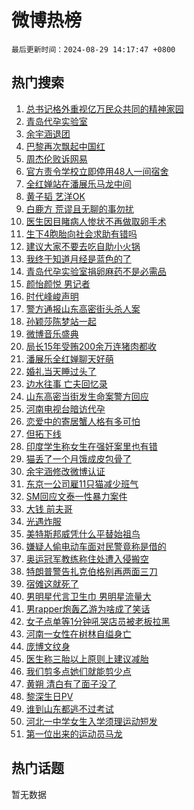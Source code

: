 # 微博热榜

`最后更新时间：2024-08-29 14:17:47 +0800`

## 热门搜索

1. [总书记格外重视亿万民众共同的精神家园](https://m.weibo.cn/search?containerid=100103type%3D1%26t%3D10%26q%3D%23%E6%80%BB%E4%B9%A6%E8%AE%B0%E6%A0%BC%E5%A4%96%E9%87%8D%E8%A7%86%E4%BA%BF%E4%B8%87%E6%B0%91%E4%BC%97%E5%85%B1%E5%90%8C%E7%9A%84%E7%B2%BE%E7%A5%9E%E5%AE%B6%E5%9B%AD%23&stream_entry_id=51&isnewpage=1&extparam=seat%3D1%26pos%3D0%26filter_type%3Drealtimehot%26stream_entry_id%3D51%26c_type%3D51%26cate%3D10103%26q%3D%2523%25E6%2580%25BB%25E4%25B9%25A6%25E8%25AE%25B0%25E6%25A0%25BC%25E5%25A4%2596%25E9%2587%258D%25E8%25A7%2586%25E4%25BA%25BF%25E4%25B8%2587%25E6%25B0%2591%25E4%25BC%2597%25E5%2585%25B1%25E5%2590%258C%25E7%259A%2584%25E7%25B2%25BE%25E7%25A5%259E%25E5%25AE%25B6%25E5%259B%25AD%2523%26dgr%3D0%26display_time%3D1724912265%26pre_seqid%3D172491226589007416139)
1. [青岛代孕实验室](https://m.weibo.cn/search?containerid=100103type%3D1%26t%3D10%26q%3D%23%E9%9D%92%E5%B2%9B%E4%BB%A3%E5%AD%95%E5%AE%9E%E9%AA%8C%E5%AE%A4%23&stream_entry_id=31&isnewpage=1&extparam=seat%3D1%26stream_entry_id%3D31%26pos%3D0%26band_rank%3D1%26realpos%3D1%26lcate%3D5001%26filter_type%3Drealtimehot%26dgr%3D0%26c_type%3D31%26flag%3D4%26q%3D%2523%25E9%259D%2592%25E5%25B2%259B%25E4%25BB%25A3%25E5%25AD%2595%25E5%25AE%259E%25E9%25AA%258C%25E5%25AE%25A4%2523%26cate%3D5001%26display_time%3D1724912265%26pre_seqid%3D172491226589007416139)
1. [余宇涵退团](https://m.weibo.cn/search?containerid=100103type%3D1%26t%3D10%26q%3D%23%E4%BD%99%E5%AE%87%E6%B6%B5%E9%80%80%E5%9B%A2%23&stream_entry_id=31&isnewpage=1&extparam=seat%3D1%26stream_entry_id%3D31%26pos%3D1%26band_rank%3D2%26realpos%3D2%26lcate%3D5001%26filter_type%3Drealtimehot%26dgr%3D0%26c_type%3D31%26flag%3D16%26q%3D%2523%25E4%25BD%2599%25E5%25AE%2587%25E6%25B6%25B5%25E9%2580%2580%25E5%259B%25A2%2523%26cate%3D5001%26display_time%3D1724912265%26pre_seqid%3D172491226589007416139)
1. [巴黎再次飘起中国红](https://m.weibo.cn/search?containerid=100103type%3D1%26t%3D10%26q%3D%23%E5%B7%B4%E9%BB%8E%E5%86%8D%E6%AC%A1%E9%A3%98%E8%B5%B7%E4%B8%AD%E5%9B%BD%E7%BA%A2%23&stream_entry_id=31&isnewpage=1&extparam=seat%3D1%26stream_entry_id%3D31%26pos%3D2%26band_rank%3D3%26realpos%3D3%26lcate%3D5001%26filter_type%3Drealtimehot%26dgr%3D0%26c_type%3D31%26flag%3D32768%26q%3D%2523%25E5%25B7%25B4%25E9%25BB%258E%25E5%2586%258D%25E6%25AC%25A1%25E9%25A3%2598%25E8%25B5%25B7%25E4%25B8%25AD%25E5%259B%25BD%25E7%25BA%25A2%2523%26cate%3D5001%26display_time%3D1724912265%26pre_seqid%3D172491226589007416139)
1. [周杰伦败诉网易](https://m.weibo.cn/search?containerid=100103type%3D1%26t%3D10%26q%3D%23%E5%91%A8%E6%9D%B0%E4%BC%A6%E8%B4%A5%E8%AF%89%E7%BD%91%E6%98%93%23&stream_entry_id=31&isnewpage=1&extparam=seat%3D1%26stream_entry_id%3D31%26pos%3D3%26band_rank%3D4%26realpos%3D4%26lcate%3D5001%26filter_type%3Drealtimehot%26dgr%3D0%26c_type%3D31%26flag%3D1%26q%3D%2523%25E5%2591%25A8%25E6%259D%25B0%25E4%25BC%25A6%25E8%25B4%25A5%25E8%25AF%2589%25E7%25BD%2591%25E6%2598%2593%2523%26cate%3D5001%26display_time%3D1724912265%26pre_seqid%3D172491226589007416139)
1. [官方责令学校立即停用48人一间宿舍](https://m.weibo.cn/search?containerid=100103type%3D1%26t%3D10%26q%3D%23%E5%AE%98%E6%96%B9%E8%B4%A3%E4%BB%A4%E5%AD%A6%E6%A0%A1%E7%AB%8B%E5%8D%B3%E5%81%9C%E7%94%A848%E4%BA%BA%E4%B8%80%E9%97%B4%E5%AE%BF%E8%88%8D%23&stream_entry_id=31&isnewpage=1&extparam=seat%3D1%26stream_entry_id%3D31%26pos%3D4%26band_rank%3D5%26realpos%3D5%26lcate%3D5001%26filter_type%3Drealtimehot%26dgr%3D0%26c_type%3D31%26flag%3D0%26q%3D%2523%25E5%25AE%2598%25E6%2596%25B9%25E8%25B4%25A3%25E4%25BB%25A4%25E5%25AD%25A6%25E6%25A0%25A1%25E7%25AB%258B%25E5%258D%25B3%25E5%2581%259C%25E7%2594%25A848%25E4%25BA%25BA%25E4%25B8%2580%25E9%2597%25B4%25E5%25AE%25BF%25E8%2588%258D%2523%26cate%3D5001%26display_time%3D1724912265%26pre_seqid%3D172491226589007416139)
1. [全红婵站在潘展乐马龙中间](https://m.weibo.cn/search?containerid=100103type%3D1%26t%3D10%26q%3D%23%E5%85%A8%E7%BA%A2%E5%A9%B5%E7%AB%99%E5%9C%A8%E6%BD%98%E5%B1%95%E4%B9%90%E9%A9%AC%E9%BE%99%E4%B8%AD%E9%97%B4%23&stream_entry_id=31&isnewpage=1&extparam=seat%3D1%26stream_entry_id%3D31%26pos%3D5%26band_rank%3D6%26realpos%3D6%26lcate%3D5001%26filter_type%3Drealtimehot%26dgr%3D0%26c_type%3D31%26flag%3D1%26q%3D%2523%25E5%2585%25A8%25E7%25BA%25A2%25E5%25A9%25B5%25E7%25AB%2599%25E5%259C%25A8%25E6%25BD%2598%25E5%25B1%2595%25E4%25B9%2590%25E9%25A9%25AC%25E9%25BE%2599%25E4%25B8%25AD%25E9%2597%25B4%2523%26cate%3D5001%26display_time%3D1724912265%26pre_seqid%3D172491226589007416139)
1. [黄子韬 艺洋OK](https://m.weibo.cn/search?containerid=100103type%3D1%26t%3D10%26q%3D%E9%BB%84%E5%AD%90%E9%9F%AC+%E8%89%BA%E6%B4%8BOK&stream_entry_id=31&isnewpage=1&extparam=seat%3D1%26stream_entry_id%3D31%26pos%3D6%26band_rank%3D7%26realpos%3D7%26lcate%3D5001%26filter_type%3Drealtimehot%26dgr%3D0%26c_type%3D31%26flag%3D1%26q%3D%25E9%25BB%2584%25E5%25AD%2590%25E9%259F%25AC%2520%25E8%2589%25BA%25E6%25B4%258BOK%26cate%3D5001%26display_time%3D1724912265%26pre_seqid%3D172491226589007416139)
1. [白鹿方 荒谬且无聊的事勿扰](https://m.weibo.cn/search?containerid=100103type%3D1%26t%3D10%26q%3D%E7%99%BD%E9%B9%BF%E6%96%B9+%E8%8D%92%E8%B0%AC%E4%B8%94%E6%97%A0%E8%81%8A%E7%9A%84%E4%BA%8B%E5%8B%BF%E6%89%B0&stream_entry_id=31&isnewpage=1&extparam=seat%3D1%26stream_entry_id%3D31%26pos%3D7%26band_rank%3D8%26realpos%3D8%26lcate%3D5001%26filter_type%3Drealtimehot%26dgr%3D0%26c_type%3D31%26flag%3D1%26q%3D%25E7%2599%25BD%25E9%25B9%25BF%25E6%2596%25B9%2520%25E8%258D%2592%25E8%25B0%25AC%25E4%25B8%2594%25E6%2597%25A0%25E8%2581%258A%25E7%259A%2584%25E4%25BA%258B%25E5%258B%25BF%25E6%2589%25B0%26cate%3D5001%26display_time%3D1724912265%26pre_seqid%3D172491226589007416139)
1. [医生因目睹病人惨状不再做取卵手术](https://m.weibo.cn/search?containerid=100103type%3D1%26t%3D10%26q%3D%23%E5%8C%BB%E7%94%9F%E5%9B%A0%E7%9B%AE%E7%9D%B9%E7%97%85%E4%BA%BA%E6%83%A8%E7%8A%B6%E4%B8%8D%E5%86%8D%E5%81%9A%E5%8F%96%E5%8D%B5%E6%89%8B%E6%9C%AF%23&stream_entry_id=31&isnewpage=1&extparam=seat%3D1%26stream_entry_id%3D31%26pos%3D8%26band_rank%3D9%26realpos%3D9%26lcate%3D5001%26filter_type%3Drealtimehot%26dgr%3D0%26c_type%3D31%26flag%3D1%26q%3D%2523%25E5%258C%25BB%25E7%2594%259F%25E5%259B%25A0%25E7%259B%25AE%25E7%259D%25B9%25E7%2597%2585%25E4%25BA%25BA%25E6%2583%25A8%25E7%258A%25B6%25E4%25B8%258D%25E5%2586%258D%25E5%2581%259A%25E5%258F%2596%25E5%258D%25B5%25E6%2589%258B%25E6%259C%25AF%2523%26cate%3D5001%26display_time%3D1724912265%26pre_seqid%3D172491226589007416139)
1. [生下4胞胎向社会求助有错吗](https://m.weibo.cn/search?containerid=100103type%3D1%26t%3D10%26q%3D%23%E7%94%9F%E4%B8%8B4%E8%83%9E%E8%83%8E%E5%90%91%E7%A4%BE%E4%BC%9A%E6%B1%82%E5%8A%A9%E6%9C%89%E9%94%99%E5%90%97%23&stream_entry_id=31&isnewpage=1&extparam=seat%3D1%26stream_entry_id%3D31%26pos%3D9%26band_rank%3D10%26realpos%3D10%26lcate%3D5001%26filter_type%3Drealtimehot%26dgr%3D0%26c_type%3D31%26flag%3D1%26q%3D%2523%25E7%2594%259F%25E4%25B8%258B4%25E8%2583%259E%25E8%2583%258E%25E5%2590%2591%25E7%25A4%25BE%25E4%25BC%259A%25E6%25B1%2582%25E5%258A%25A9%25E6%259C%2589%25E9%2594%2599%25E5%2590%2597%2523%26cate%3D5001%26display_time%3D1724912265%26pre_seqid%3D172491226589007416139)
1. [建议大家不要去吃自助小火锅](https://m.weibo.cn/search?containerid=100103type%3D1%26t%3D10%26q%3D%23%E5%BB%BA%E8%AE%AE%E5%A4%A7%E5%AE%B6%E4%B8%8D%E8%A6%81%E5%8E%BB%E5%90%83%E8%87%AA%E5%8A%A9%E5%B0%8F%E7%81%AB%E9%94%85%23&stream_entry_id=31&isnewpage=1&extparam=seat%3D1%26stream_entry_id%3D31%26pos%3D10%26band_rank%3D11%26realpos%3D11%26lcate%3D5001%26filter_type%3Drealtimehot%26dgr%3D0%26c_type%3D31%26flag%3D2%26q%3D%2523%25E5%25BB%25BA%25E8%25AE%25AE%25E5%25A4%25A7%25E5%25AE%25B6%25E4%25B8%258D%25E8%25A6%2581%25E5%258E%25BB%25E5%2590%2583%25E8%2587%25AA%25E5%258A%25A9%25E5%25B0%258F%25E7%2581%25AB%25E9%2594%2585%2523%26cate%3D5001%26display_time%3D1724912265%26pre_seqid%3D172491226589007416139)
1. [我终于知道月经是蓝色的了](https://m.weibo.cn/search?containerid=100103type%3D1%26t%3D10%26q%3D%E6%88%91%E7%BB%88%E4%BA%8E%E7%9F%A5%E9%81%93%E6%9C%88%E7%BB%8F%E6%98%AF%E8%93%9D%E8%89%B2%E7%9A%84%E4%BA%86&stream_entry_id=31&isnewpage=1&extparam=seat%3D1%26stream_entry_id%3D31%26pos%3D11%26band_rank%3D12%26realpos%3D12%26lcate%3D5001%26filter_type%3Drealtimehot%26dgr%3D0%26c_type%3D31%26flag%3D2%26q%3D%25E6%2588%2591%25E7%25BB%2588%25E4%25BA%258E%25E7%259F%25A5%25E9%2581%2593%25E6%259C%2588%25E7%25BB%258F%25E6%2598%25AF%25E8%2593%259D%25E8%2589%25B2%25E7%259A%2584%25E4%25BA%2586%26cate%3D5001%26display_time%3D1724912265%26pre_seqid%3D172491226589007416139)
1. [青岛代孕实验室捐卵麻药不是必需品](https://m.weibo.cn/search?containerid=100103type%3D1%26t%3D10%26q%3D%23%E9%9D%92%E5%B2%9B%E4%BB%A3%E5%AD%95%E5%AE%9E%E9%AA%8C%E5%AE%A4%E6%8D%90%E5%8D%B5%E9%BA%BB%E8%8D%AF%E4%B8%8D%E6%98%AF%E5%BF%85%E9%9C%80%E5%93%81%23&stream_entry_id=31&isnewpage=1&extparam=seat%3D1%26stream_entry_id%3D31%26pos%3D12%26band_rank%3D13%26realpos%3D13%26lcate%3D5001%26filter_type%3Drealtimehot%26dgr%3D0%26c_type%3D31%26flag%3D1%26q%3D%2523%25E9%259D%2592%25E5%25B2%259B%25E4%25BB%25A3%25E5%25AD%2595%25E5%25AE%259E%25E9%25AA%258C%25E5%25AE%25A4%25E6%258D%2590%25E5%258D%25B5%25E9%25BA%25BB%25E8%258D%25AF%25E4%25B8%258D%25E6%2598%25AF%25E5%25BF%2585%25E9%259C%2580%25E5%2593%2581%2523%26cate%3D5001%26display_time%3D1724912265%26pre_seqid%3D172491226589007416139)
1. [颜怡颜悦 男记者](https://m.weibo.cn/search?containerid=100103type%3D1%26t%3D10%26q%3D%E9%A2%9C%E6%80%A1%E9%A2%9C%E6%82%A6+%E7%94%B7%E8%AE%B0%E8%80%85&stream_entry_id=31&isnewpage=1&extparam=seat%3D1%26stream_entry_id%3D31%26pos%3D13%26band_rank%3D14%26realpos%3D14%26lcate%3D5001%26filter_type%3Drealtimehot%26dgr%3D0%26c_type%3D31%26flag%3D2%26q%3D%25E9%25A2%259C%25E6%2580%25A1%25E9%25A2%259C%25E6%2582%25A6%2520%25E7%2594%25B7%25E8%25AE%25B0%25E8%2580%2585%26cate%3D5001%26display_time%3D1724912265%26pre_seqid%3D172491226589007416139)
1. [时代峰峻声明](https://m.weibo.cn/search?containerid=100103type%3D1%26t%3D10%26q%3D%E6%97%B6%E4%BB%A3%E5%B3%B0%E5%B3%BB%E5%A3%B0%E6%98%8E&stream_entry_id=31&isnewpage=1&extparam=seat%3D1%26stream_entry_id%3D31%26pos%3D14%26band_rank%3D15%26realpos%3D15%26lcate%3D5001%26filter_type%3Drealtimehot%26dgr%3D0%26c_type%3D31%26flag%3D0%26q%3D%25E6%2597%25B6%25E4%25BB%25A3%25E5%25B3%25B0%25E5%25B3%25BB%25E5%25A3%25B0%25E6%2598%258E%26cate%3D5001%26display_time%3D1724912265%26pre_seqid%3D172491226589007416139)
1. [警方通报山东高密街头杀人案](https://m.weibo.cn/search?containerid=100103type%3D1%26t%3D10%26q%3D%23%E8%AD%A6%E6%96%B9%E9%80%9A%E6%8A%A5%E5%B1%B1%E4%B8%9C%E9%AB%98%E5%AF%86%E8%A1%97%E5%A4%B4%E6%9D%80%E4%BA%BA%E6%A1%88%23&stream_entry_id=31&isnewpage=1&extparam=seat%3D1%26stream_entry_id%3D31%26pos%3D15%26band_rank%3D16%26realpos%3D16%26lcate%3D5001%26filter_type%3Drealtimehot%26dgr%3D0%26c_type%3D31%26flag%3D0%26q%3D%2523%25E8%25AD%25A6%25E6%2596%25B9%25E9%2580%259A%25E6%258A%25A5%25E5%25B1%25B1%25E4%25B8%259C%25E9%25AB%2598%25E5%25AF%2586%25E8%25A1%2597%25E5%25A4%25B4%25E6%259D%2580%25E4%25BA%25BA%25E6%25A1%2588%2523%26cate%3D5001%26display_time%3D1724912265%26pre_seqid%3D172491226589007416139)
1. [孙颖莎陈梦站一起](https://m.weibo.cn/search?containerid=100103type%3D1%26t%3D10%26q%3D%23%E5%AD%99%E9%A2%96%E8%8E%8E%E9%99%88%E6%A2%A6%E7%AB%99%E4%B8%80%E8%B5%B7%23&stream_entry_id=31&isnewpage=1&extparam=seat%3D1%26stream_entry_id%3D31%26pos%3D16%26band_rank%3D17%26realpos%3D17%26lcate%3D5001%26filter_type%3Drealtimehot%26dgr%3D0%26c_type%3D31%26flag%3D1%26q%3D%2523%25E5%25AD%2599%25E9%25A2%2596%25E8%258E%258E%25E9%2599%2588%25E6%25A2%25A6%25E7%25AB%2599%25E4%25B8%2580%25E8%25B5%25B7%2523%26cate%3D5001%26display_time%3D1724912265%26pre_seqid%3D172491226589007416139)
1. [微博音乐盛典](https://m.weibo.cn/search?containerid=100103type%3D1%26t%3D10%26q%3D%E5%BE%AE%E5%8D%9A%E9%9F%B3%E4%B9%90%E7%9B%9B%E5%85%B8&stream_entry_id=31&isnewpage=1&extparam=seat%3D1%26stream_entry_id%3D31%26pos%3D17%26band_rank%3D18%26realpos%3D18%26lcate%3D5001%26filter_type%3Drealtimehot%26dgr%3D0%26c_type%3D31%26flag%3D1%26q%3D%25E5%25BE%25AE%25E5%258D%259A%25E9%259F%25B3%25E4%25B9%2590%25E7%259B%259B%25E5%2585%25B8%26cate%3D5001%26display_time%3D1724912265%26pre_seqid%3D172491226589007416139)
1. [局长15年受贿200余万连猪肉都收](https://m.weibo.cn/search?containerid=100103type%3D1%26t%3D10%26q%3D%23%E5%B1%80%E9%95%BF15%E5%B9%B4%E5%8F%97%E8%B4%BF200%E4%BD%99%E4%B8%87%E8%BF%9E%E7%8C%AA%E8%82%89%E9%83%BD%E6%94%B6%23&stream_entry_id=31&isnewpage=1&extparam=seat%3D1%26stream_entry_id%3D31%26pos%3D18%26band_rank%3D19%26realpos%3D19%26lcate%3D5001%26filter_type%3Drealtimehot%26dgr%3D0%26c_type%3D31%26flag%3D0%26q%3D%2523%25E5%25B1%2580%25E9%2595%25BF15%25E5%25B9%25B4%25E5%258F%2597%25E8%25B4%25BF200%25E4%25BD%2599%25E4%25B8%2587%25E8%25BF%259E%25E7%258C%25AA%25E8%2582%2589%25E9%2583%25BD%25E6%2594%25B6%2523%26cate%3D5001%26display_time%3D1724912265%26pre_seqid%3D172491226589007416139)
1. [潘展乐全红婵聊天好萌](https://m.weibo.cn/search?containerid=100103type%3D1%26t%3D10%26q%3D%E6%BD%98%E5%B1%95%E4%B9%90%E5%85%A8%E7%BA%A2%E5%A9%B5%E8%81%8A%E5%A4%A9%E5%A5%BD%E8%90%8C&stream_entry_id=31&isnewpage=1&extparam=seat%3D1%26stream_entry_id%3D31%26pos%3D19%26band_rank%3D20%26realpos%3D20%26lcate%3D5001%26filter_type%3Drealtimehot%26dgr%3D0%26c_type%3D31%26flag%3D1%26q%3D%25E6%25BD%2598%25E5%25B1%2595%25E4%25B9%2590%25E5%2585%25A8%25E7%25BA%25A2%25E5%25A9%25B5%25E8%2581%258A%25E5%25A4%25A9%25E5%25A5%25BD%25E8%2590%258C%26cate%3D5001%26display_time%3D1724912265%26pre_seqid%3D172491226589007416139)
1. [婚礼当天睡过头了](https://m.weibo.cn/search?containerid=100103type%3D1%26t%3D10%26q%3D%23%E5%A9%9A%E7%A4%BC%E5%BD%93%E5%A4%A9%E7%9D%A1%E8%BF%87%E5%A4%B4%E4%BA%86%23&stream_entry_id=31&isnewpage=1&extparam=seat%3D1%26stream_entry_id%3D31%26pos%3D20%26band_rank%3D21%26realpos%3D21%26lcate%3D5001%26filter_type%3Drealtimehot%26dgr%3D0%26c_type%3D31%26flag%3D1%26q%3D%2523%25E5%25A9%259A%25E7%25A4%25BC%25E5%25BD%2593%25E5%25A4%25A9%25E7%259D%25A1%25E8%25BF%2587%25E5%25A4%25B4%25E4%25BA%2586%2523%26cate%3D5001%26display_time%3D1724912265%26pre_seqid%3D172491226589007416139)
1. [边水往事 亡夫回忆录](https://m.weibo.cn/search?containerid=100103type%3D1%26t%3D10%26q%3D%E8%BE%B9%E6%B0%B4%E5%BE%80%E4%BA%8B+%E4%BA%A1%E5%A4%AB%E5%9B%9E%E5%BF%86%E5%BD%95&stream_entry_id=31&isnewpage=1&extparam=seat%3D1%26stream_entry_id%3D31%26pos%3D21%26band_rank%3D22%26realpos%3D22%26lcate%3D5001%26filter_type%3Drealtimehot%26dgr%3D0%26c_type%3D31%26flag%3D1%26q%3D%25E8%25BE%25B9%25E6%25B0%25B4%25E5%25BE%2580%25E4%25BA%258B%2520%25E4%25BA%25A1%25E5%25A4%25AB%25E5%259B%259E%25E5%25BF%2586%25E5%25BD%2595%26cate%3D5001%26display_time%3D1724912265%26pre_seqid%3D172491226589007416139)
1. [山东高密当街发生命案警方回应](https://m.weibo.cn/search?containerid=100103type%3D1%26t%3D10%26q%3D%23%E5%B1%B1%E4%B8%9C%E9%AB%98%E5%AF%86%E5%BD%93%E8%A1%97%E5%8F%91%E7%94%9F%E5%91%BD%E6%A1%88%E8%AD%A6%E6%96%B9%E5%9B%9E%E5%BA%94%23&stream_entry_id=31&isnewpage=1&extparam=seat%3D1%26stream_entry_id%3D31%26pos%3D22%26band_rank%3D23%26realpos%3D23%26lcate%3D5001%26filter_type%3Drealtimehot%26dgr%3D0%26c_type%3D31%26flag%3D0%26q%3D%2523%25E5%25B1%25B1%25E4%25B8%259C%25E9%25AB%2598%25E5%25AF%2586%25E5%25BD%2593%25E8%25A1%2597%25E5%258F%2591%25E7%2594%259F%25E5%2591%25BD%25E6%25A1%2588%25E8%25AD%25A6%25E6%2596%25B9%25E5%259B%259E%25E5%25BA%2594%2523%26cate%3D5001%26display_time%3D1724912265%26pre_seqid%3D172491226589007416139)
1. [河南电视台暗访代孕](https://m.weibo.cn/search?containerid=100103type%3D1%26t%3D10%26q%3D%E6%B2%B3%E5%8D%97%E7%94%B5%E8%A7%86%E5%8F%B0%E6%9A%97%E8%AE%BF%E4%BB%A3%E5%AD%95&stream_entry_id=31&isnewpage=1&extparam=seat%3D1%26stream_entry_id%3D31%26pos%3D23%26band_rank%3D24%26realpos%3D24%26lcate%3D5001%26filter_type%3Drealtimehot%26dgr%3D0%26c_type%3D31%26flag%3D0%26q%3D%25E6%25B2%25B3%25E5%258D%2597%25E7%2594%25B5%25E8%25A7%2586%25E5%258F%25B0%25E6%259A%2597%25E8%25AE%25BF%25E4%25BB%25A3%25E5%25AD%2595%26cate%3D5001%26display_time%3D1724912265%26pre_seqid%3D172491226589007416139)
1. [恋爱中的寄居蟹人格有多可怕](https://m.weibo.cn/search?containerid=100103type%3D1%26t%3D10%26q%3D%23%E6%81%8B%E7%88%B1%E4%B8%AD%E7%9A%84%E5%AF%84%E5%B1%85%E8%9F%B9%E4%BA%BA%E6%A0%BC%E6%9C%89%E5%A4%9A%E5%8F%AF%E6%80%95%23&stream_entry_id=31&isnewpage=1&extparam=seat%3D1%26stream_entry_id%3D31%26pos%3D24%26band_rank%3D25%26realpos%3D25%26lcate%3D5001%26filter_type%3Drealtimehot%26dgr%3D0%26c_type%3D31%26flag%3D0%26q%3D%2523%25E6%2581%258B%25E7%2588%25B1%25E4%25B8%25AD%25E7%259A%2584%25E5%25AF%2584%25E5%25B1%2585%25E8%259F%25B9%25E4%25BA%25BA%25E6%25A0%25BC%25E6%259C%2589%25E5%25A4%259A%25E5%258F%25AF%25E6%2580%2595%2523%26cate%3D5001%26display_time%3D1724912265%26pre_seqid%3D172491226589007416139)
1. [但拓下线](https://m.weibo.cn/search?containerid=100103type%3D1%26t%3D10%26q%3D%23%E4%BD%86%E6%8B%93%E4%B8%8B%E7%BA%BF%23&stream_entry_id=31&isnewpage=1&extparam=seat%3D1%26stream_entry_id%3D31%26pos%3D25%26band_rank%3D26%26realpos%3D26%26lcate%3D5001%26filter_type%3Drealtimehot%26dgr%3D0%26c_type%3D31%26flag%3D0%26q%3D%2523%25E4%25BD%2586%25E6%258B%2593%25E4%25B8%258B%25E7%25BA%25BF%2523%26cate%3D5001%26display_time%3D1724912265%26pre_seqid%3D172491226589007416139)
1. [印度学生称女生在强奸案里也有错](https://m.weibo.cn/search?containerid=100103type%3D1%26t%3D10%26q%3D%23%E5%8D%B0%E5%BA%A6%E5%AD%A6%E7%94%9F%E7%A7%B0%E5%A5%B3%E7%94%9F%E5%9C%A8%E5%BC%BA%E5%A5%B8%E6%A1%88%E9%87%8C%E4%B9%9F%E6%9C%89%E9%94%99%23&stream_entry_id=31&isnewpage=1&extparam=seat%3D1%26stream_entry_id%3D31%26pos%3D26%26band_rank%3D27%26realpos%3D27%26lcate%3D5001%26filter_type%3Drealtimehot%26dgr%3D0%26c_type%3D31%26flag%3D1%26q%3D%2523%25E5%258D%25B0%25E5%25BA%25A6%25E5%25AD%25A6%25E7%2594%259F%25E7%25A7%25B0%25E5%25A5%25B3%25E7%2594%259F%25E5%259C%25A8%25E5%25BC%25BA%25E5%25A5%25B8%25E6%25A1%2588%25E9%2587%258C%25E4%25B9%259F%25E6%259C%2589%25E9%2594%2599%2523%26cate%3D5001%26display_time%3D1724912265%26pre_seqid%3D172491226589007416139)
1. [猫丢了一个月饿成皮包骨了](https://m.weibo.cn/search?containerid=100103type%3D1%26t%3D10%26q%3D%23%E7%8C%AB%E4%B8%A2%E4%BA%86%E4%B8%80%E4%B8%AA%E6%9C%88%E9%A5%BF%E6%88%90%E7%9A%AE%E5%8C%85%E9%AA%A8%E4%BA%86%23&stream_entry_id=31&isnewpage=1&extparam=seat%3D1%26stream_entry_id%3D31%26pos%3D27%26band_rank%3D28%26realpos%3D28%26lcate%3D5001%26filter_type%3Drealtimehot%26dgr%3D0%26c_type%3D31%26flag%3D1%26q%3D%2523%25E7%258C%25AB%25E4%25B8%25A2%25E4%25BA%2586%25E4%25B8%2580%25E4%25B8%25AA%25E6%259C%2588%25E9%25A5%25BF%25E6%2588%2590%25E7%259A%25AE%25E5%258C%2585%25E9%25AA%25A8%25E4%25BA%2586%2523%26cate%3D5001%26display_time%3D1724912265%26pre_seqid%3D172491226589007416139)
1. [余宇涵修改微博认证](https://m.weibo.cn/search?containerid=100103type%3D1%26t%3D10%26q%3D%23%E4%BD%99%E5%AE%87%E6%B6%B5%E4%BF%AE%E6%94%B9%E5%BE%AE%E5%8D%9A%E8%AE%A4%E8%AF%81%23&stream_entry_id=31&isnewpage=1&extparam=seat%3D1%26stream_entry_id%3D31%26pos%3D28%26band_rank%3D29%26realpos%3D29%26lcate%3D5001%26filter_type%3Drealtimehot%26dgr%3D0%26c_type%3D31%26flag%3D1%26q%3D%2523%25E4%25BD%2599%25E5%25AE%2587%25E6%25B6%25B5%25E4%25BF%25AE%25E6%2594%25B9%25E5%25BE%25AE%25E5%258D%259A%25E8%25AE%25A4%25E8%25AF%2581%2523%26cate%3D5001%26display_time%3D1724912265%26pre_seqid%3D172491226589007416139)
1. [东京一公司雇11只猫减少班气](https://m.weibo.cn/search?containerid=100103type%3D1%26t%3D10%26q%3D%23%E4%B8%9C%E4%BA%AC%E4%B8%80%E5%85%AC%E5%8F%B8%E9%9B%8711%E5%8F%AA%E7%8C%AB%E5%87%8F%E5%B0%91%E7%8F%AD%E6%B0%94%23&stream_entry_id=31&isnewpage=1&extparam=seat%3D1%26stream_entry_id%3D31%26pos%3D29%26band_rank%3D30%26realpos%3D30%26lcate%3D5001%26filter_type%3Drealtimehot%26dgr%3D0%26c_type%3D31%26flag%3D1%26q%3D%2523%25E4%25B8%259C%25E4%25BA%25AC%25E4%25B8%2580%25E5%2585%25AC%25E5%258F%25B8%25E9%259B%258711%25E5%258F%25AA%25E7%258C%25AB%25E5%2587%258F%25E5%25B0%2591%25E7%258F%25AD%25E6%25B0%2594%2523%26cate%3D5001%26display_time%3D1724912265%26pre_seqid%3D172491226589007416139)
1. [SM回应文泰一性暴力案件](https://m.weibo.cn/search?containerid=100103type%3D1%26t%3D10%26q%3D%23SM%E5%9B%9E%E5%BA%94%E6%96%87%E6%B3%B0%E4%B8%80%E6%80%A7%E6%9A%B4%E5%8A%9B%E6%A1%88%E4%BB%B6%23&stream_entry_id=31&isnewpage=1&extparam=seat%3D1%26stream_entry_id%3D31%26pos%3D30%26band_rank%3D31%26realpos%3D31%26lcate%3D5001%26filter_type%3Drealtimehot%26dgr%3D0%26c_type%3D31%26flag%3D1%26q%3D%2523SM%25E5%259B%259E%25E5%25BA%2594%25E6%2596%2587%25E6%25B3%25B0%25E4%25B8%2580%25E6%2580%25A7%25E6%259A%25B4%25E5%258A%259B%25E6%25A1%2588%25E4%25BB%25B6%2523%26cate%3D5001%26display_time%3D1724912265%26pre_seqid%3D172491226589007416139)
1. [大钱 前夫哥](https://m.weibo.cn/search?containerid=100103type%3D1%26t%3D10%26q%3D%E5%A4%A7%E9%92%B1+%E5%89%8D%E5%A4%AB%E5%93%A5&stream_entry_id=31&isnewpage=1&extparam=seat%3D1%26stream_entry_id%3D31%26pos%3D31%26band_rank%3D32%26realpos%3D32%26lcate%3D5001%26filter_type%3Drealtimehot%26dgr%3D0%26c_type%3D31%26flag%3D1%26q%3D%25E5%25A4%25A7%25E9%2592%25B1%2520%25E5%2589%258D%25E5%25A4%25AB%25E5%2593%25A5%26cate%3D5001%26display_time%3D1724912265%26pre_seqid%3D172491226589007416139)
1. [光遇炸服](https://m.weibo.cn/search?containerid=100103type%3D1%26t%3D10%26q%3D%E5%85%89%E9%81%87%E7%82%B8%E6%9C%8D&stream_entry_id=31&isnewpage=1&extparam=seat%3D1%26stream_entry_id%3D31%26pos%3D32%26band_rank%3D33%26realpos%3D33%26lcate%3D5001%26filter_type%3Drealtimehot%26dgr%3D0%26c_type%3D31%26flag%3D1%26q%3D%25E5%2585%2589%25E9%2581%2587%25E7%2582%25B8%25E6%259C%258D%26cate%3D5001%26display_time%3D1724912265%26pre_seqid%3D172491226589007416139)
1. [美特斯邦威凭什么平替始祖鸟](https://m.weibo.cn/search?containerid=100103type%3D1%26t%3D10%26q%3D%E7%BE%8E%E7%89%B9%E6%96%AF%E9%82%A6%E5%A8%81%E5%87%AD%E4%BB%80%E4%B9%88%E5%B9%B3%E6%9B%BF%E5%A7%8B%E7%A5%96%E9%B8%9F&stream_entry_id=31&isnewpage=1&extparam=seat%3D1%26adid%3D252660%26stream_entry_id%3D31%26pos%3D33%26band_rank%3D34%26realpos%3D34%26lcate%3D5001%26filter_type%3Drealtimehot%26dgr%3D0%26c_type%3D31%26flag%3D0%26q%3D%25E7%25BE%258E%25E7%2589%25B9%25E6%2596%25AF%25E9%2582%25A6%25E5%25A8%2581%25E5%2587%25AD%25E4%25BB%2580%25E4%25B9%2588%25E5%25B9%25B3%25E6%259B%25BF%25E5%25A7%258B%25E7%25A5%2596%25E9%25B8%259F%26cate%3D5001%26display_time%3D1724912265%26pre_seqid%3D172491226589007416139)
1. [嫌疑人偷电动车面对民警竟称是借的](https://m.weibo.cn/search?containerid=100103type%3D1%26t%3D10%26q%3D%23%E5%AB%8C%E7%96%91%E4%BA%BA%E5%81%B7%E7%94%B5%E5%8A%A8%E8%BD%A6%E9%9D%A2%E5%AF%B9%E6%B0%91%E8%AD%A6%E7%AB%9F%E7%A7%B0%E6%98%AF%E5%80%9F%E7%9A%84%23&stream_entry_id=31&isnewpage=1&extparam=seat%3D1%26stream_entry_id%3D31%26pos%3D34%26band_rank%3D35%26realpos%3D35%26lcate%3D5001%26filter_type%3Drealtimehot%26dgr%3D0%26c_type%3D31%26flag%3D1%26q%3D%2523%25E5%25AB%258C%25E7%2596%2591%25E4%25BA%25BA%25E5%2581%25B7%25E7%2594%25B5%25E5%258A%25A8%25E8%25BD%25A6%25E9%259D%25A2%25E5%25AF%25B9%25E6%25B0%2591%25E8%25AD%25A6%25E7%25AB%259F%25E7%25A7%25B0%25E6%2598%25AF%25E5%2580%259F%25E7%259A%2584%2523%26cate%3D5001%26display_time%3D1724912265%26pre_seqid%3D172491226589007416139)
1. [奥运冠军教练称住处遭入侵搬空](https://m.weibo.cn/search?containerid=100103type%3D1%26t%3D10%26q%3D%23%E5%A5%A5%E8%BF%90%E5%86%A0%E5%86%9B%E6%95%99%E7%BB%83%E7%A7%B0%E4%BD%8F%E5%A4%84%E9%81%AD%E5%85%A5%E4%BE%B5%E6%90%AC%E7%A9%BA%23&stream_entry_id=31&isnewpage=1&extparam=seat%3D1%26stream_entry_id%3D31%26pos%3D35%26band_rank%3D36%26realpos%3D36%26lcate%3D5001%26filter_type%3Drealtimehot%26dgr%3D0%26c_type%3D31%26flag%3D0%26q%3D%2523%25E5%25A5%25A5%25E8%25BF%2590%25E5%2586%25A0%25E5%2586%259B%25E6%2595%2599%25E7%25BB%2583%25E7%25A7%25B0%25E4%25BD%258F%25E5%25A4%2584%25E9%2581%25AD%25E5%2585%25A5%25E4%25BE%25B5%25E6%2590%25AC%25E7%25A9%25BA%2523%26cate%3D5001%26display_time%3D1724912265%26pre_seqid%3D172491226589007416139)
1. [特朗普警告扎克伯格别再两面三刀](https://m.weibo.cn/search?containerid=100103type%3D1%26t%3D10%26q%3D%23%E7%89%B9%E6%9C%97%E6%99%AE%E8%AD%A6%E5%91%8A%E6%89%8E%E5%85%8B%E4%BC%AF%E6%A0%BC%E5%88%AB%E5%86%8D%E4%B8%A4%E9%9D%A2%E4%B8%89%E5%88%80%23&stream_entry_id=31&isnewpage=1&extparam=seat%3D1%26stream_entry_id%3D31%26pos%3D36%26band_rank%3D37%26realpos%3D37%26lcate%3D5001%26filter_type%3Drealtimehot%26dgr%3D0%26c_type%3D31%26flag%3D0%26q%3D%2523%25E7%2589%25B9%25E6%259C%2597%25E6%2599%25AE%25E8%25AD%25A6%25E5%2591%258A%25E6%2589%258E%25E5%2585%258B%25E4%25BC%25AF%25E6%25A0%25BC%25E5%2588%25AB%25E5%2586%258D%25E4%25B8%25A4%25E9%259D%25A2%25E4%25B8%2589%25E5%2588%2580%2523%26cate%3D5001%26display_time%3D1724912265%26pre_seqid%3D172491226589007416139)
1. [宿傩这就死了](https://m.weibo.cn/search?containerid=100103type%3D1%26t%3D10%26q%3D%23%E5%AE%BF%E5%82%A9%E8%BF%99%E5%B0%B1%E6%AD%BB%E4%BA%86%23&stream_entry_id=31&isnewpage=1&extparam=seat%3D1%26stream_entry_id%3D31%26pos%3D37%26band_rank%3D38%26realpos%3D38%26lcate%3D5001%26filter_type%3Drealtimehot%26dgr%3D0%26c_type%3D31%26flag%3D0%26q%3D%2523%25E5%25AE%25BF%25E5%2582%25A9%25E8%25BF%2599%25E5%25B0%25B1%25E6%25AD%25BB%25E4%25BA%2586%2523%26cate%3D5001%26display_time%3D1724912265%26pre_seqid%3D172491226589007416139)
1. [男明星代言卫生巾 男明星流量大](https://m.weibo.cn/search?containerid=100103type%3D1%26t%3D10%26q%3D%E7%94%B7%E6%98%8E%E6%98%9F%E4%BB%A3%E8%A8%80%E5%8D%AB%E7%94%9F%E5%B7%BE+%E7%94%B7%E6%98%8E%E6%98%9F%E6%B5%81%E9%87%8F%E5%A4%A7&stream_entry_id=31&isnewpage=1&extparam=seat%3D1%26stream_entry_id%3D31%26pos%3D38%26band_rank%3D39%26realpos%3D39%26lcate%3D5001%26filter_type%3Drealtimehot%26dgr%3D0%26c_type%3D31%26flag%3D1%26q%3D%25E7%2594%25B7%25E6%2598%258E%25E6%2598%259F%25E4%25BB%25A3%25E8%25A8%2580%25E5%258D%25AB%25E7%2594%259F%25E5%25B7%25BE%2520%25E7%2594%25B7%25E6%2598%258E%25E6%2598%259F%25E6%25B5%2581%25E9%2587%258F%25E5%25A4%25A7%26cate%3D5001%26display_time%3D1724912265%26pre_seqid%3D172491226589007416139)
1. [男rapper炮轰乙游为啥成了笑话](https://m.weibo.cn/search?containerid=100103type%3D1%26t%3D10%26q%3D%23%E7%94%B7rapper%E7%82%AE%E8%BD%B0%E4%B9%99%E6%B8%B8%E4%B8%BA%E5%95%A5%E6%88%90%E4%BA%86%E7%AC%91%E8%AF%9D%23&stream_entry_id=31&isnewpage=1&extparam=seat%3D1%26stream_entry_id%3D31%26pos%3D39%26band_rank%3D40%26realpos%3D40%26lcate%3D5001%26filter_type%3Drealtimehot%26dgr%3D0%26c_type%3D31%26flag%3D0%26q%3D%2523%25E7%2594%25B7rapper%25E7%2582%25AE%25E8%25BD%25B0%25E4%25B9%2599%25E6%25B8%25B8%25E4%25B8%25BA%25E5%2595%25A5%25E6%2588%2590%25E4%25BA%2586%25E7%25AC%2591%25E8%25AF%259D%2523%26cate%3D5001%26display_time%3D1724912265%26pre_seqid%3D172491226589007416139)
1. [女子点单等1分钟吼哭店员被老板拉黑](https://m.weibo.cn/search?containerid=100103type%3D1%26t%3D10%26q%3D%23%E5%A5%B3%E5%AD%90%E7%82%B9%E5%8D%95%E7%AD%891%E5%88%86%E9%92%9F%E5%90%BC%E5%93%AD%E5%BA%97%E5%91%98%E8%A2%AB%E8%80%81%E6%9D%BF%E6%8B%89%E9%BB%91%23&stream_entry_id=31&isnewpage=1&extparam=seat%3D1%26stream_entry_id%3D31%26pos%3D40%26band_rank%3D41%26realpos%3D41%26lcate%3D5001%26filter_type%3Drealtimehot%26dgr%3D0%26c_type%3D31%26flag%3D0%26q%3D%2523%25E5%25A5%25B3%25E5%25AD%2590%25E7%2582%25B9%25E5%258D%2595%25E7%25AD%25891%25E5%2588%2586%25E9%2592%259F%25E5%2590%25BC%25E5%2593%25AD%25E5%25BA%2597%25E5%2591%2598%25E8%25A2%25AB%25E8%2580%2581%25E6%259D%25BF%25E6%258B%2589%25E9%25BB%2591%2523%26cate%3D5001%26display_time%3D1724912265%26pre_seqid%3D172491226589007416139)
1. [河南一女性在树林自缢身亡](https://m.weibo.cn/search?containerid=100103type%3D1%26t%3D10%26q%3D%23%E6%B2%B3%E5%8D%97%E4%B8%80%E5%A5%B3%E6%80%A7%E5%9C%A8%E6%A0%91%E6%9E%97%E8%87%AA%E7%BC%A2%E8%BA%AB%E4%BA%A1%23&stream_entry_id=31&isnewpage=1&extparam=seat%3D1%26stream_entry_id%3D31%26pos%3D41%26band_rank%3D42%26realpos%3D42%26lcate%3D5001%26filter_type%3Drealtimehot%26dgr%3D0%26c_type%3D31%26flag%3D0%26q%3D%2523%25E6%25B2%25B3%25E5%258D%2597%25E4%25B8%2580%25E5%25A5%25B3%25E6%2580%25A7%25E5%259C%25A8%25E6%25A0%2591%25E6%259E%2597%25E8%2587%25AA%25E7%25BC%25A2%25E8%25BA%25AB%25E4%25BA%25A1%2523%26cate%3D5001%26display_time%3D1724912265%26pre_seqid%3D172491226589007416139)
1. [庞博文纹身](https://m.weibo.cn/search?containerid=100103type%3D1%26t%3D10%26q%3D%E5%BA%9E%E5%8D%9A%E6%96%87%E7%BA%B9%E8%BA%AB&stream_entry_id=31&isnewpage=1&extparam=seat%3D1%26stream_entry_id%3D31%26pos%3D42%26band_rank%3D43%26realpos%3D43%26lcate%3D5001%26filter_type%3Drealtimehot%26dgr%3D0%26c_type%3D31%26flag%3D0%26q%3D%25E5%25BA%259E%25E5%258D%259A%25E6%2596%2587%25E7%25BA%25B9%25E8%25BA%25AB%26cate%3D5001%26display_time%3D1724912265%26pre_seqid%3D172491226589007416139)
1. [医生称三胎以上原则上建议减胎](https://m.weibo.cn/search?containerid=100103type%3D1%26t%3D10%26q%3D%23%E5%8C%BB%E7%94%9F%E7%A7%B0%E4%B8%89%E8%83%8E%E4%BB%A5%E4%B8%8A%E5%8E%9F%E5%88%99%E4%B8%8A%E5%BB%BA%E8%AE%AE%E5%87%8F%E8%83%8E%23&stream_entry_id=31&isnewpage=1&extparam=seat%3D1%26stream_entry_id%3D31%26pos%3D43%26band_rank%3D44%26realpos%3D44%26lcate%3D5001%26filter_type%3Drealtimehot%26dgr%3D0%26c_type%3D31%26flag%3D1%26q%3D%2523%25E5%258C%25BB%25E7%2594%259F%25E7%25A7%25B0%25E4%25B8%2589%25E8%2583%258E%25E4%25BB%25A5%25E4%25B8%258A%25E5%258E%259F%25E5%2588%2599%25E4%25B8%258A%25E5%25BB%25BA%25E8%25AE%25AE%25E5%2587%258F%25E8%2583%258E%2523%26cate%3D5001%26display_time%3D1724912265%26pre_seqid%3D172491226589007416139)
1. [我们剪多点她们就能剪少点](https://m.weibo.cn/search?containerid=100103type%3D1%26t%3D10%26q%3D%E6%88%91%E4%BB%AC%E5%89%AA%E5%A4%9A%E7%82%B9%E5%A5%B9%E4%BB%AC%E5%B0%B1%E8%83%BD%E5%89%AA%E5%B0%91%E7%82%B9&stream_entry_id=31&isnewpage=1&extparam=seat%3D1%26stream_entry_id%3D31%26pos%3D44%26band_rank%3D45%26realpos%3D45%26lcate%3D5001%26filter_type%3Drealtimehot%26dgr%3D0%26c_type%3D31%26flag%3D1%26q%3D%25E6%2588%2591%25E4%25BB%25AC%25E5%2589%25AA%25E5%25A4%259A%25E7%2582%25B9%25E5%25A5%25B9%25E4%25BB%25AC%25E5%25B0%25B1%25E8%2583%25BD%25E5%2589%25AA%25E5%25B0%2591%25E7%2582%25B9%26cate%3D5001%26display_time%3D1724912265%26pre_seqid%3D172491226589007416139)
1. [黄朔 清白有了面子没了](https://m.weibo.cn/search?containerid=100103type%3D1%26t%3D10%26q%3D%E9%BB%84%E6%9C%94+%E6%B8%85%E7%99%BD%E6%9C%89%E4%BA%86%E9%9D%A2%E5%AD%90%E6%B2%A1%E4%BA%86&stream_entry_id=31&isnewpage=1&extparam=seat%3D1%26stream_entry_id%3D31%26pos%3D45%26band_rank%3D46%26realpos%3D46%26lcate%3D5001%26filter_type%3Drealtimehot%26dgr%3D0%26c_type%3D31%26flag%3D1%26q%3D%25E9%25BB%2584%25E6%259C%2594%2520%25E6%25B8%2585%25E7%2599%25BD%25E6%259C%2589%25E4%25BA%2586%25E9%259D%25A2%25E5%25AD%2590%25E6%25B2%25A1%25E4%25BA%2586%26cate%3D5001%26display_time%3D1724912265%26pre_seqid%3D172491226589007416139)
1. [黎深生日PV](https://m.weibo.cn/search?containerid=100103type%3D1%26t%3D10%26q%3D%E9%BB%8E%E6%B7%B1%E7%94%9F%E6%97%A5PV&stream_entry_id=31&isnewpage=1&extparam=seat%3D1%26stream_entry_id%3D31%26pos%3D46%26band_rank%3D47%26realpos%3D47%26lcate%3D5001%26filter_type%3Drealtimehot%26dgr%3D0%26c_type%3D31%26flag%3D0%26q%3D%25E9%25BB%258E%25E6%25B7%25B1%25E7%2594%259F%25E6%2597%25A5PV%26cate%3D5001%26display_time%3D1724912265%26pre_seqid%3D172491226589007416139)
1. [谁到山东都逃不过考试](https://m.weibo.cn/search?containerid=100103type%3D1%26t%3D10%26q%3D%E8%B0%81%E5%88%B0%E5%B1%B1%E4%B8%9C%E9%83%BD%E9%80%83%E4%B8%8D%E8%BF%87%E8%80%83%E8%AF%95&stream_entry_id=31&isnewpage=1&extparam=seat%3D1%26adid%3D252666%26stream_entry_id%3D31%26pos%3D47%26band_rank%3D48%26realpos%3D48%26lcate%3D5001%26filter_type%3Drealtimehot%26dgr%3D0%26c_type%3D31%26flag%3D0%26q%3D%25E8%25B0%2581%25E5%2588%25B0%25E5%25B1%25B1%25E4%25B8%259C%25E9%2583%25BD%25E9%2580%2583%25E4%25B8%258D%25E8%25BF%2587%25E8%2580%2583%25E8%25AF%2595%26cate%3D5001%26display_time%3D1724912265%26pre_seqid%3D172491226589007416139)
1. [河北一中学女生入学须理运动短发](https://m.weibo.cn/search?containerid=100103type%3D1%26t%3D10%26q%3D%23%E6%B2%B3%E5%8C%97%E4%B8%80%E4%B8%AD%E5%AD%A6%E5%A5%B3%E7%94%9F%E5%85%A5%E5%AD%A6%E9%A1%BB%E7%90%86%E8%BF%90%E5%8A%A8%E7%9F%AD%E5%8F%91%23&stream_entry_id=31&isnewpage=1&extparam=seat%3D1%26stream_entry_id%3D31%26pos%3D48%26band_rank%3D49%26realpos%3D49%26lcate%3D5001%26filter_type%3Drealtimehot%26dgr%3D0%26c_type%3D31%26flag%3D1%26q%3D%2523%25E6%25B2%25B3%25E5%258C%2597%25E4%25B8%2580%25E4%25B8%25AD%25E5%25AD%25A6%25E5%25A5%25B3%25E7%2594%259F%25E5%2585%25A5%25E5%25AD%25A6%25E9%25A1%25BB%25E7%2590%2586%25E8%25BF%2590%25E5%258A%25A8%25E7%259F%25AD%25E5%258F%2591%2523%26cate%3D5001%26display_time%3D1724912265%26pre_seqid%3D172491226589007416139)
1. [第一位出来的运动员马龙](https://m.weibo.cn/search?containerid=100103type%3D1%26t%3D10%26q%3D%E7%AC%AC%E4%B8%80%E4%BD%8D%E5%87%BA%E6%9D%A5%E7%9A%84%E8%BF%90%E5%8A%A8%E5%91%98%E9%A9%AC%E9%BE%99&stream_entry_id=31&isnewpage=1&extparam=seat%3D1%26stream_entry_id%3D31%26pos%3D49%26band_rank%3D50%26realpos%3D50%26lcate%3D5001%26filter_type%3Drealtimehot%26dgr%3D0%26c_type%3D31%26flag%3D1%26q%3D%25E7%25AC%25AC%25E4%25B8%2580%25E4%25BD%258D%25E5%2587%25BA%25E6%259D%25A5%25E7%259A%2584%25E8%25BF%2590%25E5%258A%25A8%25E5%2591%2598%25E9%25A9%25AC%25E9%25BE%2599%26cate%3D5001%26display_time%3D1724912265%26pre_seqid%3D172491226589007416139)

## 热门话题

暂无数据

